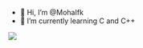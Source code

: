 - 👋 Hi, I’m @MohaIfk
- 🌱 I’m currently learning C and C++

<a href="https://github.com/AntsyLich">
  <img src="https://github-readme-stats.vercel.app/api?username=MohaIfk&bg_color=30,232526,434343&title_color=fff&text_color=fff&icon_color=fff&show_icons=true&hide_border=true&count_private=true&custom_title=Yesh%20my%20stats."/>
</a> 